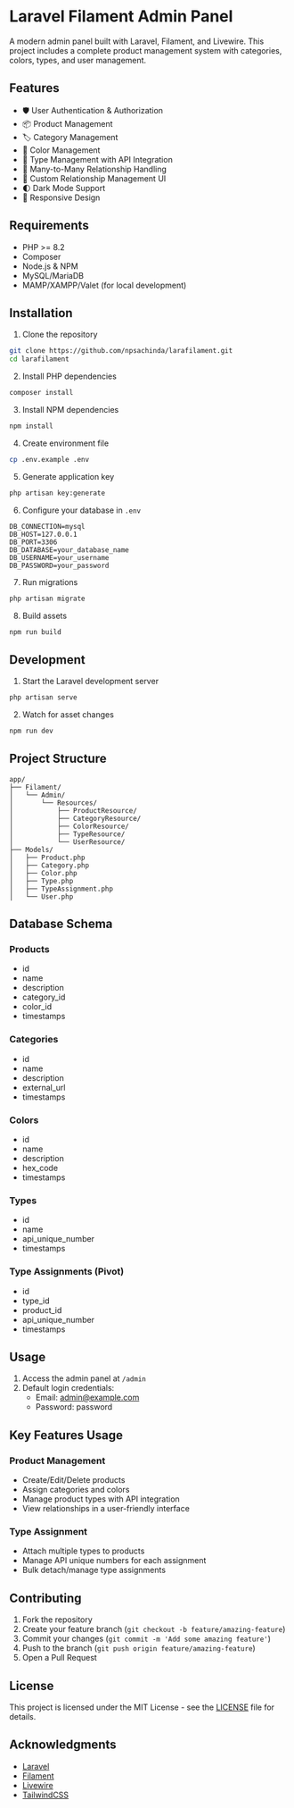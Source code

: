 # Laravel Filament Admin Panel

A modern admin panel built with Laravel, Filament, and Livewire. This project includes a complete product management system with categories, colors, types, and user management.

## Features

- 🛡️ User Authentication & Authorization
- 📦 Product Management
- 🏷️ Category Management
- 🎨 Color Management
- 📝 Type Management with API Integration
- 🔄 Many-to-Many Relationship Handling
- 🎯 Custom Relationship Management UI
- 🌓 Dark Mode Support
- 📱 Responsive Design

## Requirements

- PHP >= 8.2
- Composer
- Node.js & NPM
- MySQL/MariaDB
- MAMP/XAMPP/Valet (for local development)

## Installation

1. Clone the repository
```bash
git clone https://github.com/npsachinda/larafilament.git
cd larafilament
```

2. Install PHP dependencies
```bash
composer install
```

3. Install NPM dependencies
```bash
npm install
```

4. Create environment file
```bash
cp .env.example .env
```

5. Generate application key
```bash
php artisan key:generate
```

6. Configure your database in `.env`
```env
DB_CONNECTION=mysql
DB_HOST=127.0.0.1
DB_PORT=3306
DB_DATABASE=your_database_name
DB_USERNAME=your_username
DB_PASSWORD=your_password
```

7. Run migrations
```bash
php artisan migrate
```

8. Build assets
```bash
npm run build
```

## Development

1. Start the Laravel development server
```bash
php artisan serve
```

2. Watch for asset changes
```bash
npm run dev
```

## Project Structure

```
app/
├── Filament/
│   └── Admin/
│       └── Resources/
│           ├── ProductResource/
│           ├── CategoryResource/
│           ├── ColorResource/
│           ├── TypeResource/
│           └── UserResource/
├── Models/
│   ├── Product.php
│   ├── Category.php
│   ├── Color.php
│   ├── Type.php
│   ├── TypeAssignment.php
│   └── User.php
```

## Database Schema

### Products
- id
- name
- description
- category_id
- color_id
- timestamps

### Categories
- id
- name
- description
- external_url
- timestamps

### Colors
- id
- name
- description
- hex_code
- timestamps

### Types
- id
- name
- api_unique_number
- timestamps

### Type Assignments (Pivot)
- id
- type_id
- product_id
- api_unique_number
- timestamps

## Usage

1. Access the admin panel at `/admin`
2. Default login credentials:
   - Email: admin@example.com
   - Password: password

## Key Features Usage

### Product Management
- Create/Edit/Delete products
- Assign categories and colors
- Manage product types with API integration
- View relationships in a user-friendly interface

### Type Assignment
- Attach multiple types to products
- Manage API unique numbers for each assignment
- Bulk detach/manage type assignments

## Contributing

1. Fork the repository
2. Create your feature branch (`git checkout -b feature/amazing-feature`)
3. Commit your changes (`git commit -m 'Add some amazing feature'`)
4. Push to the branch (`git push origin feature/amazing-feature`)
5. Open a Pull Request

## License

This project is licensed under the MIT License - see the [LICENSE](LICENSE) file for details.

## Acknowledgments

- [Laravel](https://laravel.com)
- [Filament](https://filamentphp.com)
- [Livewire](https://livewire.laravel.com)
- [TailwindCSS](https://tailwindcss.com)